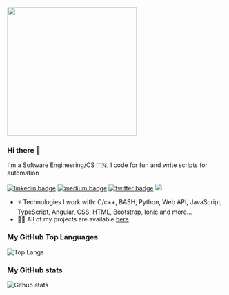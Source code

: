 <img src="https://giphy.com/embed/MeJgB3yMMwIaHmKD4z" width="300">

### Hi there 👋
I'm a Software Engineering/CS 🇮🇳, I code for fun and write scripts for automation <br/> <br/>
[![linkedin badge](https://img.shields.io/badge/linkedin-shivam1410-%230177B5?style=flat&logo=linkedin)](https://www.linkedin.com/in/shivam1410)
[![medium badge](https://img.shields.io/badge/medium-shivam1410-%230177B5?style=flat&logo=medium)](https://medium.com/@shivam1410)
[![twitter badge](https://img.shields.io/badge/instagram-@shhi_va_m-%23E4415F?style=flat&logo=instagram&logoColor=white)](https://www.instagram.com/shhi_va_m)
![](https://komarev.com/ghpvc/?username=shivam1410&color=brightgreen&style=flat)

- ⚡️ Technologies I work with: C/c++, BASH, Python, Web API, JavaScript, TypeScript, Angular, CSS, HTML, Bootstrap, Ionic and more...
- 👨‍💻 All of my projects are available  [here](https://github.com/shivam1410?tab=repositories)

### My GitHub Top Languages 
![Top Langs](https://github-readme-stats.vercel.app/api/top-langs/?username=shivam1410&hide=css,html)
### My GitHub stats
![Github stats](https://github-readme-stats.vercel.app/api?username=shivam1410&show_icons=true)

<!--
**shivam1410/shivam1410** is a ✨ _special_ ✨ repository because its `README.md` (this file) appears on your GitHub profile.

Here are some ideas to get you started:

- 🔭 I’m currently working on ...
- 🌱 I’m currently learning ...
- 👯 I’m looking to collaborate on ...
- 🤔 I’m looking for help with ...
- 💬 Ask me about ...
- 📫 How to reach me: ...
- 😄 Pronouns: ...
- ⚡ Fun fact: ...
-->

<!--

![Shivam's Top skills](https://github-readme-stats.vercel.app/api/top-langs/?username=shivam1410&hide_border=true&theme=radical)

![Shivam's Github stats](https://github-readme-stats.vercel.app/api?username=shivam1410&count_private=true&show_icons=true&hide_border=true&theme=radical)

-->
